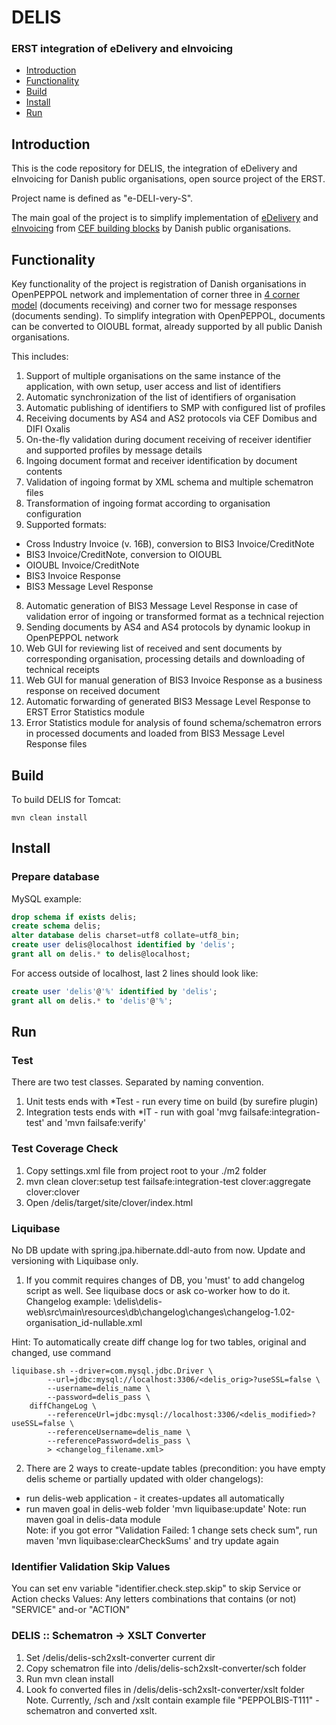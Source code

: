 # DELIS 

### ERST integration of eDelivery and eInvoicing 


* [Introduction](#introduction)
* [Functionality](#functionality)
* [Build](#build)
* [Install](#install)
* [Run](#run)
		  
## <a id="introduction">Introduction</a>

This is the code repository for DELIS, the integration of eDelivery and eInvoicing for Danish public organisations, open source project of the ERST.

Project name is defined as "e-DELI-very-S".

The main goal of the project is to simplify implementation of [eDelivery](https://ec.europa.eu/cefdigital/wiki/display/CEFDIGITAL/eDelivery) and [eInvoicing](https://ec.europa.eu/cefdigital/wiki/display/CEFDIGITAL/eInvoicing) from [CEF building blocks](https://ec.europa.eu/cefdigital/wiki/display/CEFDIGITAL/Building+Blocks) by Danish public organisations.

## <a id="functionality">Functionality</a>

Key functionality of the project is registration of Danish organisations in OpenPEPPOL network and implementation of corner three in [4 corner model](https://ec.europa.eu/cefdigital/wiki/display/CEFDIGITAL/Message+exchange) (documents receiving) and corner two for message responses (documents sending). To simplify integration with OpenPEPPOL, documents can be converted to OIOUBL format, already supported by all public Danish organisations.

This includes:

1. Support of multiple organisations on the same instance of the application, with own setup, user access and list of identifiers
1. Automatic synchronization of the list of identifiers of organisation
1. Automatic publishing of identifiers to SMP with configured list of profiles
1. Receiving documents by AS4 and AS2 protocols via CEF Domibus and DIFI Oxalis
1. On-the-fly validation during document receiving of receiver identifier and supported profiles by message details
1. Ingoing document format and receiver identification by document contents
1. Validation of ingoing format by XML schema and multiple schematron files
1. Transformation of ingoing format according to organisation configuration
1. Supported formats: 
  * Cross Industry Invoice (v. 16B), conversion to BIS3 Invoice/CreditNote
  * BIS3 Invoice/CreditNote, conversion to OIOUBL
  * OIOUBL Invoice/CreditNote
  * BIS3 Invoice Response
  * BIS3 Message Level Response
8. Automatic generation of BIS3 Message Level Response in case of validation error of ingoing or transformed format as a technical rejection
1. Sending documents by AS4 and AS4 protocols by dynamic lookup in OpenPEPPOL network
1. Web GUI for reviewing list of received and sent documents by corresponding organisation, processing details and downloading of technical receipts
1. Web GUI for manual generation of BIS3 Invoice Response as a business response on received document
1. Automatic forwarding of generated BIS3 Message Level Response to ERST Error Statistics module
1. Error Statistics module for analysis of found schema/schematron errors in processed documents and loaded from BIS3 Message Level Response files

## <a id="build">Build</a>

To build DELIS for Tomcat:

    mvn clean install

## <a id="install">Install</a>

### Prepare database

MySQL example:

```sql
drop schema if exists delis;
create schema delis;
alter database delis charset=utf8 collate=utf8_bin; 
create user delis@localhost identified by 'delis';
grant all on delis.* to delis@localhost;
```

For access outside of localhost, last 2 lines should look like:

```sql
create user 'delis'@'%' identified by 'delis';
grant all on delis.* to 'delis'@'%';
```

## <a id="functionality">Run</a>

### <a id="functionality">Test</a>
There are two test classes. Separated by naming convention.
1. Unit tests ends with *Test - run every time on build (by surefire plugin)
2. Integration tests ends with *IT - run with goal 'mvg failsafe:integration-test' and 'mvn failsafe:verify'

### Test Coverage Check
1. Copy settings.xml file from project root to your ./m2 folder
2. mvn clean clover:setup test failsafe:integration-test clover:aggregate clover:clover
3. Open /delis/target/site/clover/index.html

### Liquibase
No DB update with spring.jpa.hibernate.ddl-auto from now. Update and versioning with Liquibase only.
1. If you commit requires changes of DB, you 'must' to add changelog script as well. 
See liquibase docs or ask co-worker how to do it.
Changelog example: \delis\delis-web\src\main\resources\db\changelog\changes\changelog-1.02-organisation_id-nullable.xml

Hint:
To automatically create diff change log for two tables, original and changed, use command

```
liquibase.sh --driver=com.mysql.jdbc.Driver \
        --url=jdbc:mysql://localhost:3306/<delis_orig>?useSSL=false \
        --username=delis_name \
        --password=delis_pass \
    diffChangeLog \
        --referenceUrl=jdbc:mysql://localhost:3306/<delis_modified>?useSSL=false \
        --referenceUsername=delis_name \
        --referencePassword=delis_pass \
        > <changelog_filename.xml>
```

2. There are 2 ways to create-update tables (precondition: you have empty delis scheme or partially updated with older changelogs):
 - run delis-web application - it creates-updates all automatically
 - run maven goal in delis-web folder 'mvn liquibase:update'
 Note: run maven goal in delis-data module  
 Note: if you got error "Validation Failed: 1 change sets check sum", run maven 'mvn liquibase:clearCheckSums' and try update again
 
 ### Identifier Validation Skip Values
 You can set env variable "identifier.check.step.skip" to skip Service or Action checks
 Values:
  Any letters combinations that contains (or not) "SERVICE" and-or "ACTION"
  
 ### DELIS :: Schematron -> XSLT Converter
  
 1. Set /delis/delis-sch2xslt-converter current dir
 2. Copy schematron file into /delis/delis-sch2xslt-converter/sch folder
 3. Run mvn clean install
 4. Look fo converted files in /delis/delis-sch2xslt-converter/xslt folder
 Note. Currently, /sch and /xslt contain example file "PEPPOLBIS-T111" - schematron and converted xslt.  